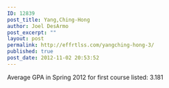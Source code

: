 ```yaml
---
ID: 12839
post_title: Yang,Ching-Hong
author: Joel DesArmo
post_excerpt: ""
layout: post
permalink: http://effrtlss.com/yangching-hong-3/
published: true
post_date: 2012-11-02 20:53:52
---
```

<p>Average GPA in Spring 2012 for first course listed: 3.181</p>